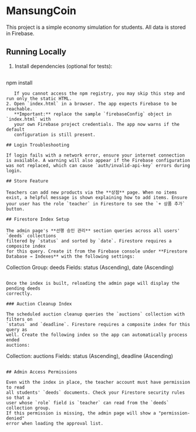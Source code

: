 # MansungCoin

This project is a simple economy simulation for students. All data is stored in Firebase.

## Running Locally

1. Install dependencies (optional for tests):
   ```
npm install
```
   If you cannot access the npm registry, you may skip this step and run only the static HTML.
2. Open `index.html` in a browser. The app expects Firebase to be reachable.
   **Important:** replace the sample `firebaseConfig` object in `index.html` with
   your own Firebase project credentials. The app now warns if the default
   configuration is still present.

## Login Troubleshooting

If login fails with a network error, ensure your internet connection is available. A warning will also appear if the Firebase configuration was not replaced, which can cause `auth/invalid-api-key` errors during login.

## Store Feature

Teachers can add new products via the **상점** page. When no items exist, a helpful message is shown explaining how to add items. Ensure your user has the role `teacher` in Firestore to see the `+ 상품 추가` button.

## Firestore Index Setup

The admin page's **선행 승인 관리** section queries across all users' `deeds` collections
filtered by `status` and sorted by `date`. Firestore requires a composite index
for this query. Create it from the Firebase console under **Firestore
Database → Indexes** with the following settings:

```
Collection Group: deeds
Fields: status (Ascending), date (Ascending)
```

Once the index is built, reloading the admin page will display the pending deeds
correctly.

### Auction Cleanup Index

The scheduled auction cleanup queries the `auctions` collection with filters on
`status` and `deadline`. Firestore requires a composite index for this query as
well. Create the following index so the app can automatically process ended
auctions:

```
Collection: auctions
Fields: status (Ascending), deadline (Ascending)
```

## Admin Access Permissions

Even with the index in place, the teacher account must have permission to read
all students' `deeds` documents. Check your Firestore security rules so that a
user whose `role` field is `teacher` can read from the `deeds` collection group.
If this permission is missing, the admin page will show a "permission-denied"
error when loading the approval list.
